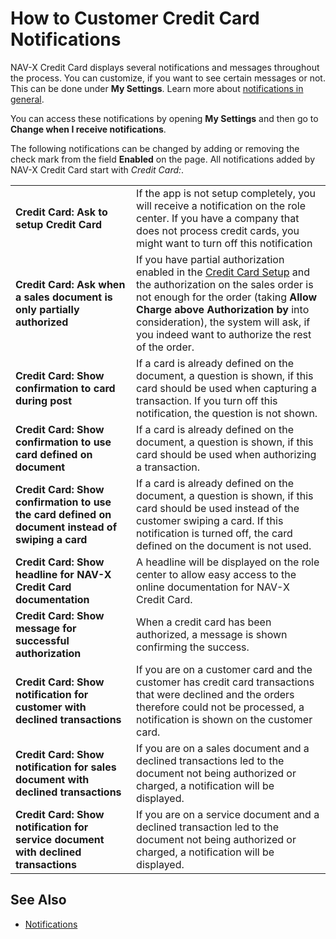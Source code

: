 # How to Customer Credit Card Notifications

NAV-X Credit Card displays several notifications and messages throughout the process. You can customize, if you want to see certain messages or not. This can be done under **My Settings**. Learn more about [notifications in general](https://docs.microsoft.com/en-us/dynamics365/business-central/ui-smart-notifications).

You can access these notifications by opening **My Settings** and then go to **Change when I receive notifications**.

The following notifications can be changed by adding or removing the check mark from the field **Enabled** on the page. All notifications added by NAV-X Credit Card start with *Credit Card:*.

|                                                                                                  |                                                               |
|--------------------------------------------------------------------------------------------------|---------------------------------------------------------------|
| **Credit Card: Ask to setup Credit Card**                                                        | If the app is not setup completely, you will receive a notification on the role center. If you have a company that does not process credit cards, you might want to turn off this notification |
| **Credit Card: Ask when a sales document is only partially authorized**                          | If you have partial authorization enabled in the [Credit Card Setup](credit-card-setup.md) and the authorization on the sales order is not enough for the order (taking **Allow Charge above Authorization by** into consideration), the system will ask, if you indeed want to authorize the rest of the order. |
| **Credit Card: Show confirmation to card during post**                                           | If a card is already defined on the document, a question is shown, if this card should be used when capturing a transaction. If you turn off this notification, the question is not shown. |
| **Credit Card: Show confirmation to use card defined on document**                               | If a card is already defined on the document, a question is shown, if this card should be used when authorizing a transaction. |
| **Credit Card: Show confirmation to use the card defined on document instead of swiping a card** | If a card is already defined on the document, a question is shown, if this card should be used instead of the customer swiping a card. If this notification is turned off, the card defined on the document is not used. |
| **Credit Card: Show headline for NAV-X Credit Card documentation**                               | A headline will be displayed on the role center to allow easy access to the online documentation for NAV-X Credit Card. |
| **Credit Card: Show message for successful authorization**                                       | When a credit card has been authorized, a message is shown confirming the success. |
| **Credit Card: Show notification for customer with declined transactions**                       | If you are on a customer card and the customer has credit card transactions that were declined and the orders therefore could not be processed, a notification is shown on the customer card. |
| **Credit Card: Show notification for sales document with declined transactions**                 | If you are on a sales document and a declined transactions led to the document not being authorized or charged, a notification will be displayed. |
| **Credit Card: Show notification for service document with declined transactions**               | If you are on a service document and a declined transaction led to the document not being authorized or charged, a notification will be displayed. |

## See Also

- [Notifications](https://docs.microsoft.com/en-us/dynamics365/business-central/ui-smart-notifications)
